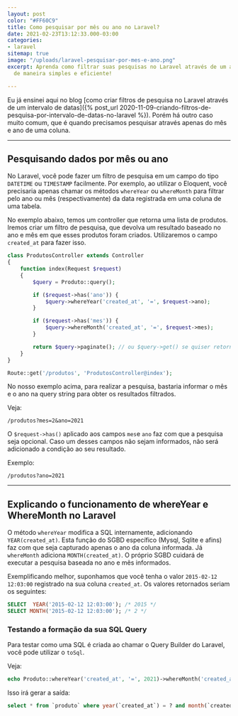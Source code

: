 ```yaml
---
layout: post
color: "#FF60C9"
title: Como pesquisar por mês ou ano no Laravel?
date: 2021-02-23T13:12:33.000-03:00
categories:
- laravel
sitemap: true
image: "/uploads/laravel-pesquisar-por-mes-e-ano.png"
excerpt: Aprenda como filtrar suas pesquisas no Laravel através de um ano e mês informado
  de maneira simples e eficiente!

---
```

Eu já ensinei aqui no blog
[como criar filtros de pesquisa no Laravel através de um intervalo de datas]({% post_url 2020-11-09-criando-filtros-de-pesquisa-por-intervalo-de-datas-no-laravel %}). Porém há outro caso muito comum, que é quando precisamos pesquisar através apenas do mês e ano de uma coluna.

***

## Pesquisando dados por mês ou ano

No Laravel, você pode fazer um filtro de pesquisa em um campo do tipo `DATETIME` ou `TIMESTAMP` facilmente. Por exemplo, ao utilizar o Eloquent, você precisaria apenas chamar os métodos `whereYear` ou `whereMonth` para filtrar pelo ano ou mês (respectivamente) da data registrada em uma coluna de uma tabela.

No exemplo abaixo, temos um controller que retorna uma lista de produtos. Iremos criar um filtro de pesquisa, que devolva um resultado baseado no ano e mês em que esses produtos foram criados. Utilizaremos o campo `created_at` para fazer isso.

```php
class ProdutosController extends Controller
{
    function index(Request $request) 
    {
        $query = Produto::query();

        if ($request->has('ano')) {
            $query->whereYear('created_at', '=', $request->ano);
        }

        if ($request->has('mes')) {
            $query->whereMonth('created_at', '=', $request->mes);
        }

        return $query->paginate(); // ou $query->get() se quiser retornar tudo
    }
}
```

```php
Route::get('/produtos', 'ProdutosController@index');
```

No nosso exemplo acima, para realizar a pesquisa, bastaria informar o mês e o ano na query string para obter os resultados filtrados.

Veja:

```text
/produtos?mes=2&ano=2021
```

O `$request->has()` aplicado aos campos `mes`e `ano` faz com que a pesquisa seja opcional. Caso um desses campos não sejam informados, não será adicionado a condição ao seu resultado.

Exemplo:

```text
/produtos?ano=2021 
```

***

## Explicando o funcionamento de whereYear e WhereMonth no Laravel

O método `whereYear` modifica a SQL internamente, adicionando `YEAR(created_at)`. Esta função do SGBD específico (Mysql, Sqlite e afins) faz com que seja capturado apenas o ano da coluna informada. Já `whereMonth` adiciona `MONTH(created_at)`. O próprio SGBD cuidará de executar a pesquisa baseada no ano e mês informados.

Exemplificando melhor, suponhamos que você tenha o valor `2015-02-12 12:03:00` registrado na sua coluna `created_at`. Os valores retornados seriam os seguintes:

```sql
SELECT  YEAR('2015-02-12 12:03:00'); /* 2015 */
SELECT MONTH('2015-02-12 12:03:00'); /* 2 */
```

### Testando a formação da sua SQL Query

Para testar como uma SQL é criada ao chamar o Query Builder do Laravel, você pode utilizar o `toSql`.

Veja:

```php
echo Produto::whereYear('created_at', '=', 2021)->whereMonth('created_at', '=', 2)->toSql();
```

Isso irá gerar a saída:

```sql
select * from `produto` where year(`created_at`) = ? and month(`created_at`) = ?
```